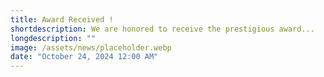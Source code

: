 ```yaml
---
title: Award Received !
shortdescription: We are honored to receive the prestigious award...
longdescription: ""
image: /assets/news/placeholder.webp
date: "October 24, 2024 12:00 AM"
---
```


